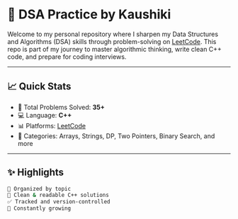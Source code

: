 # 🧠 DSA Practice by Kaushiki

Welcome to my personal repository where I sharpen my Data Structures and Algorithms (DSA) skills through problem-solving on [LeetCode](https://leetcode.com/u/Kaushiki365/). This repo is part of my journey to master algorithmic thinking, write clean C++ code, and prepare for coding interviews.

---

## 📈 Quick Stats

- 🚀 Total Problems Solved: **35+**
- 💻 Language: **C++**
- 📊 Platforms: [LeetCode](https://leetcode.com/u/Kaushiki365/)
- 🧩 Categories: Arrays, Strings, DP, Two Pointers, Binary Search, and more

---

## ✨ Highlights

```bash
📂 Organized by topic
📎 Clean & readable C++ solutions
✅ Tracked and version-controlled
🧠 Constantly growing
